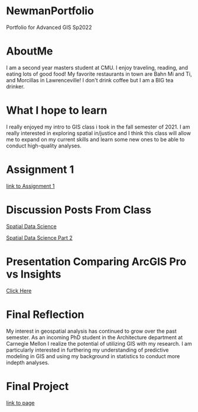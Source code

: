 # NewmanPortfolio
Portfolio for Advanced GIS Sp2022
# AboutMe
  I am a second year masters student at CMU. I enjoy traveling, reading, and eating lots of good 
  food! My favorite restaurants in town are Bahn Mi and Ti, and Morcillas in Lawrenceville! I don't 
  drink coffee but I am a BIG tea drinker.
  
# What I hope to learn
  
  I really enjoyed my intro to GIS class i took in the fall semester of 2021. I am really interested in
  exploring spatial in/justice and I think this class will allow me to expand on my current skills and learn
  some new ones to be able to conduct high-quality analyses. 

# Assignment 1

[link to Assignment 1](Assignment1.md)

# Discussion Posts From Class

[Spatial Data Science](SpatialDataScience.md)

[Spatial Data Science Part 2](SpatialDataScience2.md)

# Presentation Comparing ArcGIS Pro vs Insights

[Click Here](https://docs.google.com/presentation/d/1BqcbhoBz4iHoQcLR0MjJBiw8m5JWr3bpBpqvP-b_5KM/edit?usp=sharing)

# Final Reflection

My interest in geospatial analysis has continued to grow over the past semester. As an incoming PhD student in the Architecture department at Carnegie Mellon I realize the potential of utilizing GIS with my research. I am particularly interested in furthering my understanding of predictive modeling in GIS and using my background in statistics to conduct more indepth analyses. 


# Final Project

[link to page](FinalProject.md) 



